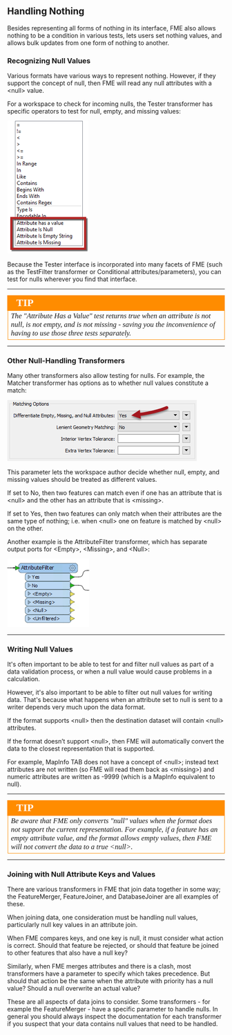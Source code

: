 ## Handling Nothing ##

Besides representing all forms of nothing in its interface, FME also allows nothing to be a condition in various tests, lets users set nothing values, and allows bulk updates from one form of nothing to another. 


### Recognizing Null Values ###

Various formats have various ways to represent nothing. However, if they support the concept of null, then FME will read any null attributes with a &lt;null&gt; value.

For a workspace to check for incoming nulls, the Tester transformer has specific operators to test for null, empty, and missing values:

![](./Images/Img1.021.TesterNothingTests.png) 

Because the Tester interface is incorporated into many facets of FME (such as the TestFilter transformer or Conditional attributes/parameters), you can test for nulls wherever you find that interface.

---

<!--Tip Section--> 

<table style="border-spacing: 0px">
<tr>
<td style="vertical-align:middle;background-color:darkorange;border: 2px solid darkorange">
<i class="fa fa-info-circle fa-lg fa-pull-left fa-fw" style="color:white;padding-right: 12px;vertical-align:text-top"></i>
<span style="color:white;font-size:x-large;font-weight: bold;font-family:serif">TIP</span>
</td>
</tr>

<tr>
<td style="border: 1px solid darkorange">
<span style="font-family:serif; font-style:italic; font-size:larger">
The "Attribute Has a Value" test returns true when an attribute is not null, is not empty, and is not missing - saving you the inconvenience of having to use those three tests separately.
</span>
</td>
</tr>
</table>

---

### Other Null-Handling Transformers ###

Many other transformers also allow testing for nulls. For example, the Matcher transformer has options as to whether null values constitute a match:

![](./Images/Img1.022.MatcherNullOptions.png)

This parameter lets the workspace author decide whether null, empty, and missing values should be treated as different values. 

If set to No, then two features can match even if one has an attribute that is &lt;null&gt; and the other has an attribute that is &lt;missing&gt;. 

If set to Yes, then two features can only match when their attributes are the same type of nothing; i.e. when &lt;null&gt; one on feature is matched by &lt;null&gt; on the other. 

Another example is the AttributeFilter transformer, which has separate output ports for &lt;Empty&gt;, &lt;Missing&gt;, and &lt;Null&gt;:

![](./Images/Img1.023.AttributeFilterNullPorts.png)


---

### Writing Null Values ###

It's often important to be able to test for and filter null values as part of a data validation process, or when a null value would cause problems in a calculation. 

However, it's also important to be able to filter out null values for writing data. That's because what happens when an attribute set to null is sent to a writer depends very much upon the data format.

If the format supports &lt;null&gt; then the destination dataset will contain &lt;null&gt; attributes.

If the format doesn’t support &lt;null&gt;, then FME will automatically convert the data to the closest representation that is supported.

For example, MapInfo TAB does not have a concept of &lt;null&gt;; instead text attributes are not written (so FME will read them back as &lt;missing&gt;) and numeric attributes are written as -9999 (which is a MapInfo equivalent to null).

---

<!--Tip Section--> 

<table style="border-spacing: 0px">
<tr>
<td style="vertical-align:middle;background-color:darkorange;border: 2px solid darkorange">
<i class="fa fa-info-circle fa-lg fa-pull-left fa-fw" style="color:white;padding-right: 12px;vertical-align:text-top"></i>
<span style="color:white;font-size:x-large;font-weight: bold;font-family:serif">TIP</span>
</td>
</tr>

<tr>
<td style="border: 1px solid darkorange">
<span style="font-family:serif; font-style:italic; font-size:larger">
Be aware that FME only converts "null" values when the format does not support the current representation. For example, if a feature has an empty attribute value, and the format allows empty values, then FME will not convert the data to a true &lt;null&gt;. 
</span>
</td>
</tr>
</table>

---

### Joining with Null Attribute Keys and Values ###

There are various transformers in FME that join data together in some way; the FeatureMerger, FeatureJoiner, and DatabaseJoiner are all examples of these.

When joining data, one consideration must be handling null values, particularly null key values in an attribute join. 

When FME compares keys, and one key is null, it must consider what action is correct. Should that feature be rejected, or should that feature be joined to other features that also have a null key?

Similarly, when FME merges attributes and there is a clash, most transformers have a parameter to specify which takes precedence. But should that action be the same when the attribute with priority has a null value? Should a null overwrite an actual value?

These are all aspects of data joins to consider. Some transformers - for example the FeatureMerger - have a specific parameter to handle nulls. In general you should always inspect the documentation for each transformer if you suspect that your data contains null values that need to be handled.